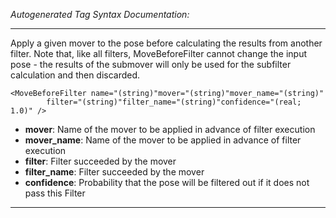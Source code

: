 _Autogenerated Tag Syntax Documentation:_

---
Apply a given mover to the pose before calculating the results from another filter. Note that, like all filters, MoveBeforeFilter cannot change the input pose - the results of the submover will only be used for the subfilter calculation and then discarded.

```
<MoveBeforeFilter name="(string)"mover="(string)"mover_name="(string)"
        filter="(string)"filter_name="(string)"confidence="(real; 1.0)" />
```

-   **mover**: Name of the mover to be applied in advance of filter execution
-   **mover_name**: Name of the mover to be applied in advance of filter execution
-   **filter**: Filter succeeded by the mover
-   **filter_name**: Filter succeeded by the mover
-   **confidence**: Probability that the pose will be filtered out if it does not pass this Filter

---
